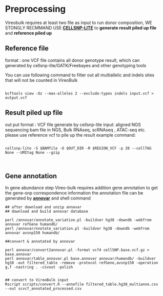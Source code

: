 # Preprocessing 

Vireobulk requires at least two file as input  to run donor composition, WE STONGLY RECMMAND USE [**CELLSNP-LITE**](https://github.com/single-cell-genetics/cellsnp-lite) to __generate  result piled up file__ and __reference piled up__


## Reference file
format : one VCF file contains all donor genotype result, which can  generated by cellsnp-lite/GATK/Freebayes and other genotyping tools

You can use following command to filter out all multiallelic and indels sites that will not be counted in VireoBulk
```

bcftools view -Oz --max-alleles 2 --exclude-types indels input.vcf > output.vcf
```




## Result piled up file
out put format : VCF file generate by cellsnp-lite
input: aligned NGS sequencing bam file in NGS, Bulk RNAseq,  scRNAseq , ATAC-seq etc.
please use reference vcf to pile up the result 
example  command:
```

cellsnp-lite -S $BAMfile -O $OUT_DIR -R $REGION_VCF -p 20 --cellTAG None --UMItag None --gzip



```



## Gene annotation 
In gene abundance step Vireo-bulk requires addition gene annotation to get the gene-snp correspondence information the annotation file can be generated by [**annovar**](https://annovar.openbioinformatics.org/en/latest/user-guide/startup/)  and shell command 
```
## after download and unzip annovar
## download and build annovar database

perl /annovar/annotate_variation.pl -buildver hg38 -downdb -webfrom annovar refGene humandb/
perl /annovar/nnotate_variation.pl -buildver hg38 -downdb -webfrom annovar avsnp150 humandb/

##convert & annotated by annovar 

perl annovar/convert2annovar.pl -format vcf4 cellSNP.base.vcf.gz > base.annovar 
perl annovar/table_annovar.pl base.annovar annovar/humandb/ -buildver hg38 -out filtered_table -remove -protocol refGene,avsnp150 -operation g,f -nastring . -csvout -polish


## convert to VireoBulk input 
Rscript scripts/convert.R --annofile filtered_table.hg38_multianno.csv --out scvcf_annotated_processed.csv



```